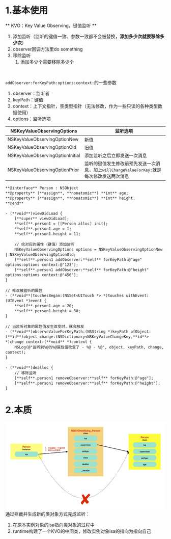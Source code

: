 # 1.基本使用
** KVO：Key Value Observing，键值监听 **
1. 添加监听（监听的键值一致、参数一致都不会被替换，**添加多少次就要移除多少次**）
2. observer回调方法里do something
3. 移除监听
	1. 添加多少个需要移除多少个

<br>

`addObserver:forKeyPath:options:context:`的一些参数
1. observer：监听者
2. keyPath：键值
3. context：上下文指针，空类型指针（无法修改，作为一些只读的各种类型数据使用）
4. options：监听选项

| **NSKeyValueObservingOptions**   | **监听选项**                                                  |
| -------------------------------- | --------------------------------------------------------- |
| NSKeyValueObservingOptionNew     | 新值                                                        |
| NSKeyValueObservingOptionOld     | 旧值                                                        |
| NSKeyValueObservingOptionInitial | 添加监听之后立即发送一次消息                                            |
| NSKeyValueObservingOptionPrior   | 监听的键值发生修改前预先发送一次消息，加上`willChangeValueForKey:`就是每次修改发送两次消息 |

```objc
**@interface** Person : NSObject
**@property** (**assign**, **nonatomic**) **int** age;
**@property** (**assign**, **nonatomic**) **int** height;
**@end**

- (**void**)viewDidLoad {
    [**super** viewDidLoad];
	**self**.person1 = [[Person alloc] init];
	**self**.person1.age = 1;
	**self**.person1.height = 11;

    // 给对应的属性（键值）添加监听
    NSKeyValueObservingOptions options = NSKeyValueObservingOptionNew | NSKeyValueObservingOptionOld;
    [**self**.person1 addObserver:**self** forKeyPath:@"age" options:options context:@"123"];
    [**self**.person1 addObserver:**self** forKeyPath:@"height" options:options context:@"456"];
}

// 修改被监听的属性
- (**void**)touchesBegan:(NSSet<UITouch *> *)touches withEvent:(UIEvent *)event {
    **self**.person1.age = 20;
    **self**.person1.height = 30;
}

// 当监听对象的属性值发生改变时，就会触发
- (**void**)observeValueForKeyPath:(NSString *)keyPath ofObject:(**id**)object change:(NSDictionary<NSKeyValueChangeKey,**id**> *)change context:(**void** *)context {
    NSLog(@"监听到%@的%@属性值改变了 - %@ - %@", object, keyPath, change, context);
}

- (**void**)dealloc {
    // 移除监听
    [**self**.person1 removeObserver:**self** forKeyPath:@"age"];
    [**self**.person1 removeObserver:**self** forKeyPath:@"height"];
}
```

# 2.本质
![KVO1.jpg](https://raw.githubusercontent.com/627969687/LevelUp/main/resource/202412110157016.jpg)
通过拦截并生成新的类对象方式完成监听：
1. 在原本实例对象的isa指向类对象的过程中
2. runtime构建了一个KVO的中间类，修改实例对象isa的指向为指向自己
